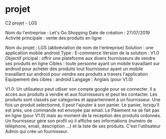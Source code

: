 # projet
C2 projet - LGS

Nom du l'entreprise    : Let's Go Shopping
Date de création       : 27/07/2019
Activité principale    : vente des produits en ligne

Nom du projet          : LGS (abbréviation de nom de l'entreprise)
Solution               : une application mobile android
Type                   : E-commerce
Version de la solution : V1.0
Objectif pricipal      : offrir une plateforme aux divers fournisseurs de vendre ses produits en ligne
Cibles                 : toute personne ayant un mobile travaillant sur android pour acheter des produits
                         tout fournisseur ayant un mobile travaillant sur android pour vendre ses produits a travers l'application
Equipement des cibles  : android
Langage                : Anglais (pour V1.0)

V1.0:
Un utilisateur peut utliser son compte google pour se connecter.
Il a accès aux produits à vendre et aux fournisseurs et peut les contacter. 
Les produits sont classés par categories et appartiennent à un fournisseur.
Une fois un produit selectionné, il peut l'ajouter à son panier.
Le panier, lorsqu'il est près, une commande est envoyée par email.
Le Paiement ne se fait pas en ligne (pour V1.0) mais au moment de la reception des produits ordonnés.
Un fournisseur gère son profil où il affiche ses informations (numéro de téléphone, email, description ...) et la liste de ses produits.
C'est l'utilisateur Admin qui crée un fournisseur.